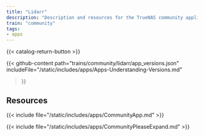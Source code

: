 ```yaml
---
title: "Lidarr"
description: "Description and resources for the TrueNAS community application called Lidarr."
train: "community"
tags:
- apps
---
```


{{< catalog-return-button >}}

{{< github-content 
    path="trains/community/lidarr/app_versions.json"
	includeFile="/static/includes/apps/Apps-Understanding-Versions.md"
>}}

## Resources

{{< include file="/static/includes/apps/CommunityApp.md" >}}

{{< include file="/static/includes/apps/CommunityPleaseExpand.md" >}}

<!--
<div class="docs-sections">

{{< doc-card title="<appname> Deployments" link="/resources/"
descr="How to deploy and configure the <appname> app." >}}

</div>
-->
